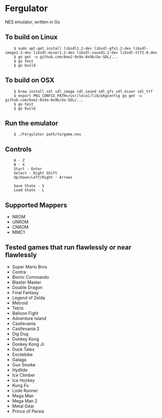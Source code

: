 Fergulator
==========

NES emulator, written in Go

## To build on Linux

        $ sudo apt-get install libsdl1.2-dev libsdl-gfx1.2-dev libsdl-image1.2-dev libsdl-mixer1.2-dev libsdl-sound1.2-dev libsdl-ttf2.0-dev
        $ go get -u github.com/0xe2-0x9a-0x9b/Go-SDL/...
        $ go test
        $ go build

## To build on OSX

        $ brew install sdl sdl_image sdl_sound sdl_gfx sdl_mixer sdl_ttf
        $ export PKG_CONFIG_PATH=/usr/local/lib/pkgconfig go get -u github.com/0xe2-0x9a-0x9b/Go-SDL/...
        $ go test
        $ go build

## Run the emulator

        $ ./Fergulator path/to/game.nes

## Controls

        A - Z
        B - X
        Start - Enter
        Select - Right Shift
        Up/Down/Left/Right - Arrows

        Save State - S
        Load State - L

## Supported Mappers

* NROM
* UNROM
* CNROM
* MMC1

## Tested games that run flawlessly or near flawlessly

* Super Mario Bros
* Contra
* Bionic Commando
* Blaster Master
* Double Dragon
* Final Fantasy
* Legend of Zelda
* Metroid
* Tetris
* Balloon Fight
* Adventure Island
* Castlevania
* Castlevania 2
* Dig Dug
* Donkey Kong
* Donkey Kong Jr.
* Duck Tales
* Excitebike
* Galaga
* Gun Smoke
* Hydlide
* Ice Climber
* Ice Hockey
* Kung Fu
* Lode Runner
* Mega Man
* Mega Man 2
* Metal Gear
* Prince of Persia
